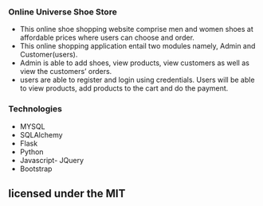 ### Online Universe Shoe Store
- This online shoe shopping website  comprise men and women shoes  at affordable prices where users can choose and order. 
- This online shopping application entail two modules namely, Admin and Customer(users). 
- Admin is able to add shoes, view products, view customers as well as view the customers’ orders.
- users are able to register and login using credentials. Users will be able to view products, add products to the cart and do the payment.

### Technologies
- MYSQL 
- SQLAlchemy 
- Flask
- Python 
- Javascript- JQuery 
- Bootstrap

## licensed under the MIT 